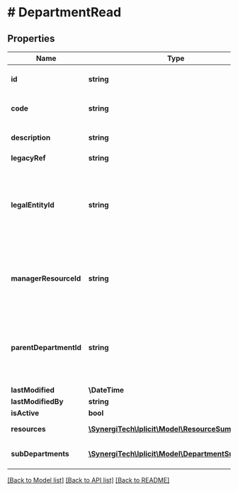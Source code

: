 # # DepartmentRead

## Properties

Name | Type | Description | Notes
------------ | ------------- | ------------- | -------------
**id** | **string** | Unique id for the department | [optional]
**code** | **string** | Unique code for the department | [optional]
**description** | **string** | Description of the department | [optional]
**legacyRef** | **string** |  | [optional]
**legalEntityId** | **string** | When specified, the use of the department is restricted to the specified Legal Entity. | [optional]
**managerResourceId** | **string** | The resource who is identified as the department manager. | [optional]
**parentDepartmentId** | **string** | The Department parent (where specified) can be useful for analytics. | [optional]
**lastModified** | **\DateTime** |  | [optional]
**lastModifiedBy** | **string** |  | [optional]
**isActive** | **bool** |  | [optional]
**resources** | [**\SynergiTech\Iplicit\Model\ResourceSummary[]**](ResourceSummary.md) | Department resources | [optional]
**subDepartments** | [**\SynergiTech\Iplicit\Model\DepartmentSummary[]**](DepartmentSummary.md) | Department sub departments | [optional]

[[Back to Model list]](../../README.md#models) [[Back to API list]](../../README.md#endpoints) [[Back to README]](../../README.md)
